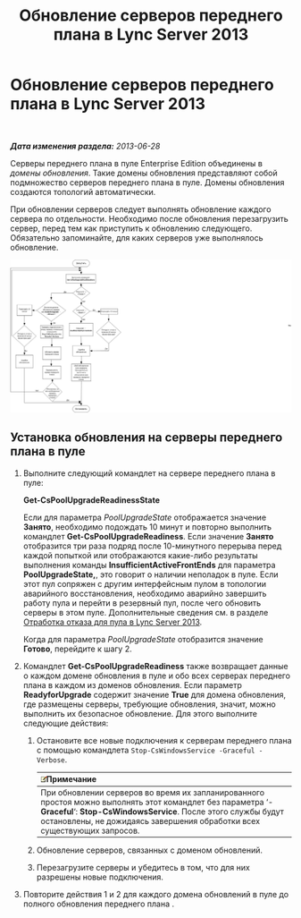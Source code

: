 ﻿---
title: Обновление серверов переднего плана в Lync Server 2013
TOCTitle: Обновление серверов переднего плана в Lync Server 2013
ms:assetid: 20fa39ae-ecfb-4c72-9cc4-8e183d3c752f
ms:mtpsurl: https://technet.microsoft.com/ru-ru/library/JJ204736(v=OCS.15)
ms:contentKeyID: 49309167
ms.date: 05/19/2016
mtps_version: v=OCS.15
ms.translationtype: HT
---

# Обновление серверов переднего плана в Lync Server 2013

 

_**Дата изменения раздела:** 2013-06-28_

Серверы переднего плана в пуле Enterprise Edition объединены в *домены обновления*. Такие домены обновления представляют собой подмножество серверов переднего плана в пуле. Домены обновления создаются топологий автоматически.

При обновлении серверов следует выполнять обновление каждого сервера по отдельности. Необходимо после обновления перезагрузить сервер, перед тем как приступить к обновлению следующего. Обязательно запоминайте, для каких серверов уже выполнялось обновление.

![Обновление блок-схемы серверов](images/JJ204736.42ed59a4-1c26-49f7-ade4-a5a788457ab9(OCS.15).jpg "Обновление блок-схемы серверов")

## Установка обновления на серверы переднего плана в пуле

1.  Выполните следующий командлет на сервере переднего плана в пуле:
    
    **Get-CsPoolUpgradeReadinessState**
    
    Если для параметра *PoolUpgradeState* отображается значение **Занято**, необходимо подождать 10 минут и повторно выполнить командлет **Get-CsPoolUpgradeReadiness**. Если значение **Занято** отобразится три раза подряд после 10-минутного перерыва перед каждой попыткой или отображаются какие-либо результаты выполнения команды **InsufficientActiveFrontEnds** для параметра **PoolUpgradeState,**, это говорит о наличии неполадок в пуле. Если этот пул сопряжен с другим интерфейсным пулом в топологии аварийного восстановления, необходимо аварийно завершить работу пула и перейти в резервный пул, после чего обновить серверы в этом пуле. Дополнительные сведения см. в разделе [Отработка отказа для пула в Lync Server 2013](lync-server-2013-failing-over-a-pool.md).
    
    Когда для параметра *PoolUpgradeState* отобразится значение **Готово**, перейдите к шагу 2.

2.  Командлет **Get-CsPoolUpgradeReadiness** также возвращает данные о каждом домене обновления в пуле и обо всех серверах переднего плана в каждом из доменов обновления. Если параметр **ReadyforUpgrade** содержит значение **True** для домена обновления, где размещены серверы, требующие обновления, значит, можно выполнить их безопасное обновление. Для этого выполните следующие действия:
    
    1.  Остановите все новые подключения к серверам переднего плана с помощью командлета `Stop-CsWindowsService -Graceful -Verbose`.
        
        <table>
        <thead>
        <tr class="header">
        <th><img src="images/Gg398412.note(OCS.15).gif" title="note" alt="note" />Примечание</th>
        </tr>
        </thead>
        <tbody>
        <tr class="odd">
        <td>При обновлении серверов во время их запланированного простоя можно выполнять этот командлет без параметра ‘-<strong>Graceful</strong>‘: <strong>Stop-CsWindowsService</strong>. После этого службы будут остановлены, не дожидаясь завершения обработки всех существующих запросов.</td>
        </tr>
        </tbody>
        </table>
    
    2.  Обновление серверов, связанных с доменом обновлений.
    
    3.  Перезагрузите серверы и убедитесь в том, что для них разрешены новые подключения.

3.  Повторите действия 1 и 2 для каждого домена обновлений в пуле до полного обновления переднего плана .

